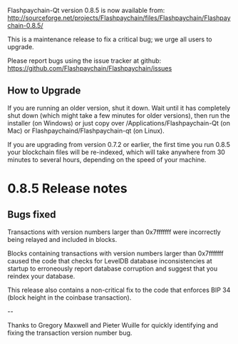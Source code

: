 Flashpaychain-Qt version 0.8.5 is now available from:
  http://sourceforge.net/projects/Flashpaychain/files/Flashpaychain/Flashpaychain-0.8.5/

This is a maintenance release to fix a critical bug;
we urge all users to upgrade.

Please report bugs using the issue tracker at github:
  https://github.com/Flashpaychain/Flashpaychain/issues


How to Upgrade
--------------

If you are running an older version, shut it down. Wait
until it has completely shut down (which might take a few minutes for older
versions), then run the installer (on Windows) or just copy over
/Applications/Flashpaychain-Qt (on Mac) or Flashpaychaind/Flashpaychain-qt (on Linux).

If you are upgrading from version 0.7.2 or earlier, the first time you
run 0.8.5 your blockchain files will be re-indexed, which will take
anywhere from 30 minutes to several hours, depending on the speed of
your machine.

0.8.5 Release notes
===================

Bugs fixed
----------

Transactions with version numbers larger than 0x7fffffff were
incorrectly being relayed and included in blocks.

Blocks containing transactions with version numbers larger
than 0x7fffffff caused the code that checks for LevelDB database
inconsistencies at startup to erroneously report database
corruption and suggest that you reindex your database.

This release also contains a non-critical fix to the code that
enforces BIP 34 (block height in the coinbase transaction).

--

Thanks to Gregory Maxwell and Pieter Wuille for quickly
identifying and fixing the transaction version number bug.
